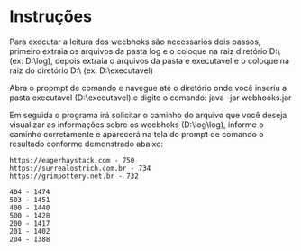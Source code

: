 # Instruções

Para executar a leitura dos weebhoks são necessários dois passos, primeiro extraia os arquivos da pasta log e o coloque na raiz diretório D:\ (ex: D:\log), depois extraia o arquivos da pasta e executavel e o coloque na raiz do diretório D:\ (ex: D:\executavel)

Abra o propmpt de comando e navegue até o diretório onde você inseriu a pasta executavel (D:\executavel) e digite o comando: java -jar webhooks.jar

Em seguida o programa irá solicitar o caminho do arquivo que você deseja visualizar as informações sobre os weebhoks (D:\log\log), informe o caminho corretamente e aparecerá na tela do prompt de comando o resultado conforme demonstrado abaixo:

```
https://eagerhaystack.com - 750
https://surrealostrich.com.br - 734
https://grimpottery.net.br - 732

404 - 1474
503 - 1451
400 - 1440
500 - 1428
200 - 1417
201 - 1402
204 - 1388
```
